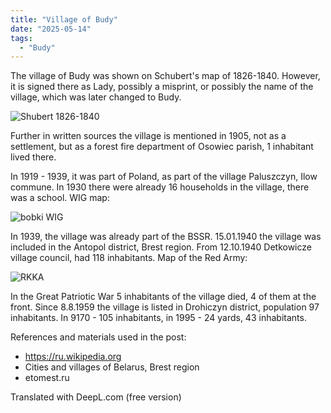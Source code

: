 ```yaml
---
title: "Village of Budy"
date: "2025-05-14"
tags: 
  - "Budy"
---
```


The village of Budy was shown on Schubert's map of 1826-1840. However, it is signed there as Lady, possibly a misprint, or possibly the name of the village, which was later changed to Budy. 

![Shubert 1826-1840](https://github.com/user-attachments/assets/111be65c-97ab-4b13-9f0e-f92d27156b1c)

Further in written sources the village is mentioned in 1905, not as a settlement, but as a forest fire department of Osowiec parish, 1 inhabitant lived there.

In 1919 - 1939, it was part of Poland, as part of the village Paluszczyn, Ilow commune. In 1930 there were already 16 households in the village, there was a school. WIG map:

![bobki WIG](https://github.com/user-attachments/assets/4304e9a0-abb9-46b1-bbfa-2ab3579eaf8d)

In 1939, the village was already part of the BSSR. 15.01.1940 the village was included in the Antopol district, Brest region. From 12.10.1940 Detkowicze village council, had 118 inhabitants. Map of the Red Army:

![RKKA](https://github.com/user-attachments/assets/d47cc80f-6c30-4f5e-9d34-55ab3f95a982)

In the Great Patriotic War 5 inhabitants of the village died, 4 of them at the front. Since 8.8.1959 the village is listed in Drohiczyn district, population 97 inhabitants. In 9170 - 105 inhabitants, in 1995 - 24 yards, 43 inhabitants.

References and materials used in the post:
- https://ru.wikipedia.org
- Cities and villages of Belarus, Brest region
- etomest.ru

Translated with DeepL.com (free version)

